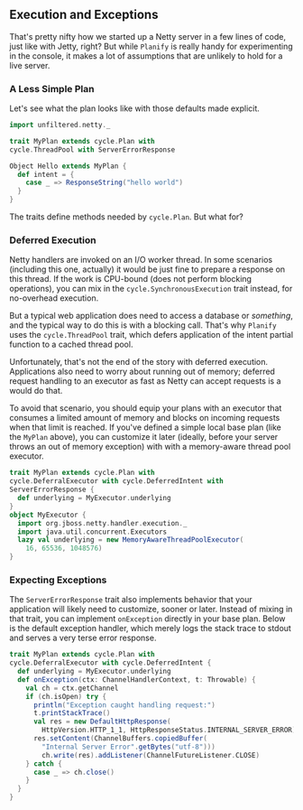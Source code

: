 Execution and Exceptions
------------------------

That's pretty nifty how we started up a Netty server in a few lines of
code, just like with Jetty, right? But while `Planify` is really handy
for experimenting in the console, it makes a lot of assumptions that
are unlikely to hold for a live server.

### A Less Simple Plan

Let's see what the plan looks like with those defaults made explicit.

```scala
import unfiltered.netty._

trait MyPlan extends cycle.Plan with
cycle.ThreadPool with ServerErrorResponse

Object Hello extends MyPlan {
  def intent = {
    case _ => ResponseString("hello world")
  }
}
```

The traits define methods needed by `cycle.Plan`. But what for?

### Deferred Execution

Netty handlers are invoked on an I/O worker thread. In some scenarios
(including this one, actually) it would be just fine to prepare a
response on this thread. If the work is CPU-bound (does not perform
blocking operations), you can mix in the `cycle.SynchronousExecution`
trait instead, for no-overhead execution.

But a typical web application does need to access a database or
*something*, and the typical way to do this is with a blocking
call. That's why `Planify` uses the `cycle.ThreadPool` trait, which
defers application of the intent partial function to a cached thread
pool.

Unfortunately, that's not the end of the story with deferred
execution. Applications also need to worry about running out of
memory; deferred request handling to an executor as fast as Netty can
accept requests is a would do that.

To avoid that scenario, you should equip your plans with an executor
that consumes a limited amount of memory and blocks on incoming
requests when that limit is reached. If you've defined a simple local
base plan (like the `MyPlan` above), you can customize it later
(ideally, before your server throws an out of memory exception) with
with a memory-aware thread pool executor.

```scala
trait MyPlan extends cycle.Plan with
cycle.DeferralExecutor with cycle.DeferredIntent with
ServerErrorResponse {
  def underlying = MyExecutor.underlying
}
object MyExecutor {
  import org.jboss.netty.handler.execution._
  import java.util.concurrent.Executors
  lazy val underlying = new MemoryAwareThreadPoolExecutor(
    16, 65536, 1048576)
}
```

### Expecting Exceptions

The `ServerErrorResponse` trait also implements behavior that your
application will likely need to customize, sooner or later. Instead of
mixing in that trait, you can implement `onException` directly in your
base plan. Below is the default exception handler, which merely logs
the stack trace to stdout and serves a very terse error response.

```scala
trait MyPlan extends cycle.Plan with
cycle.DeferralExecutor with cycle.DeferredIntent {
  def underlying = MyExecutor.underlying
  def onException(ctx: ChannelHandlerContext, t: Throwable) {
    val ch = ctx.getChannel
    if (ch.isOpen) try {
      println("Exception caught handling request:")
      t.printStackTrace()
      val res = new DefaultHttpResponse(
        HttpVersion.HTTP_1_1, HttpResponseStatus.INTERNAL_SERVER_ERROR)
      res.setContent(ChannelBuffers.copiedBuffer(
        "Internal Server Error".getBytes("utf-8")))
        ch.write(res).addListener(ChannelFutureListener.CLOSE)
    } catch {
      case _ => ch.close()
    }
  }
}
```

